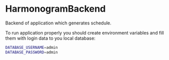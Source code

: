 # HarmonogramBackend
Backend of application which generates schedule.

To run application properly you should create environment variables and 
fill them with login data to you local database:

```sh
DATABASE_USERNAME=admin
DATABASE_PASSWORD=admin
```